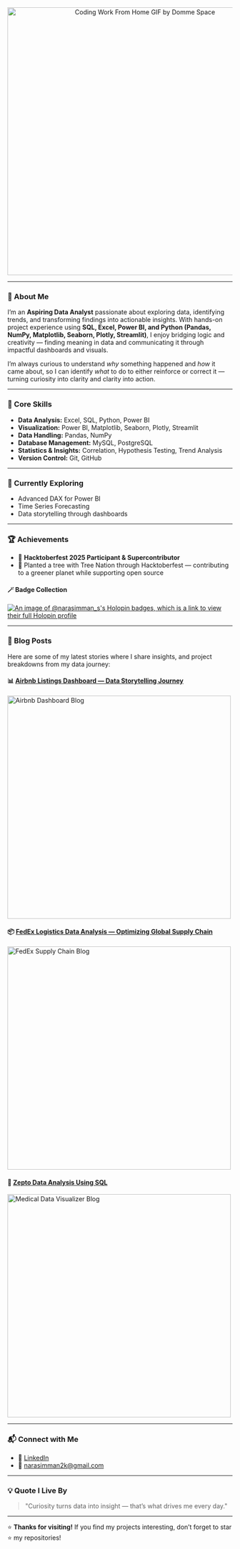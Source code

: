 <div align="center">
  <img src="https://github.com/user-attachments/assets/735fadf1-6d1c-48c9-937a-dc0bda9ce696" alt="Coding Work From Home GIF by Domme Space" width="600">
</div>

---

### 🚀 About Me

I’m an **Aspiring Data Analyst** passionate about exploring data, identifying trends, and transforming findings into actionable insights.
With hands-on project experience using **SQL, Excel, Power BI, and Python (Pandas, NumPy, Matplotlib, Seaborn, Plotly, Streamlit)**,
I enjoy bridging logic and creativity — finding meaning in data and communicating it through impactful dashboards and visuals.

I’m always curious to understand *why* something happened and *how* it came about, so I can identify *what* to do to either reinforce or correct it — turning curiosity into clarity and clarity into action.

---

### 🧠 Core Skills

* **Data Analysis:** Excel, SQL, Python, Power BI
* **Visualization:** Power BI, Matplotlib, Seaborn, Plotly, Streamlit
* **Data Handling:** Pandas, NumPy
* **Database Management:** MySQL, PostgreSQL
* **Statistics & Insights:** Correlation, Hypothesis Testing, Trend Analysis
* **Version Control:** Git, GitHub

---

### 🧩 Currently Exploring

* Advanced DAX for Power BI
* Time Series Forecasting
* Data storytelling through dashboards

---

### 🏆 Achievements

* 🌱 **Hacktoberfest 2025 Participant & Supercontributor**
* 🌳 Planted a tree with Tree Nation through Hacktoberfest — contributing to a greener planet while supporting open source

#### 🪄 Badge Collection

[![An image of @narasimman\_s's Holopin badges, which is a link to view their full Holopin profile](https://holopin.me/narasimman_s)](https://holopin.io/@narasimman_s)

---
### 📝 Blog Posts

Here are some of my latest stories where I share insights, and project breakdowns from my data journey:

#### 📊 [Airbnb Listings Dashboard — Data Storytelling Journey](https://wp.me/pgx8oT-3G)

<img src="https://github.com/user-attachments/assets/dc9dffc9-1bc9-4611-8030-8ba812935b5f" alt="Airbnb Dashboard Blog" width="500">

#### 📦 [FedEx Logistics Data Analysis — Optimizing Global Supply Chain](https://wp.me/pgx8oT-2r)

<img src="https://github.com/user-attachments/assets/8eede665-ece8-413e-a5b2-735dce1f93fc" alt="FedEx Supply Chain Blog" width="500">

#### 🛒 [Zepto Data Analysis Using SQL](https://wp.me/pgx8oT-2v)

<img src="https://github.com/user-attachments/assets/09a88bd5-ed51-4201-8698-6d7861e077d5" alt="Medical Data Visualizer Blog" width="500">

---

### 📬 Connect with Me

* 💼 [LinkedIn](https://www.linkedin.com/in/narasimman-s-a8aa15332/)
* 📧 [narasimman2k@gmail.com](mailto:narasimman2k@gmail.com)

---

### 💡 Quote I Live By

> "Curiosity turns data into insight — that’s what drives me every day."

---

⭐ **Thanks for visiting!**
If you find my projects interesting, don’t forget to star ⭐ my repositories!
